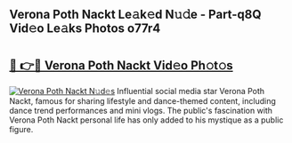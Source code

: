 ## Verona Poth Nackt Le𝚊k𝚎d N𝚞𝚍e - Part-q8Q Vid𝚎o Le𝚊ks Photos o77r4

# <h2><a href="http://fb93kw.evod.top/?m=Verona+Poth+Nackt">🔗 👉🔴 Verona Poth Nackt Vid𝚎o Ph𝚘t𝚘s</a></h2>

[![Verona Poth Nackt N𝚞d𝚎s](https://i.imgur.com/8V9OHl7.gif)](http://fb93kw.evod.top/?m=Verona+Poth+Nackt)
Influential social media star Verona Poth Nackt, famous for sharing lifestyle and dance-themed content, including dance trend performances and mini vlogs. The public's fascination with Verona Poth Nackt personal life has only added to his mystique as a public figure. 
